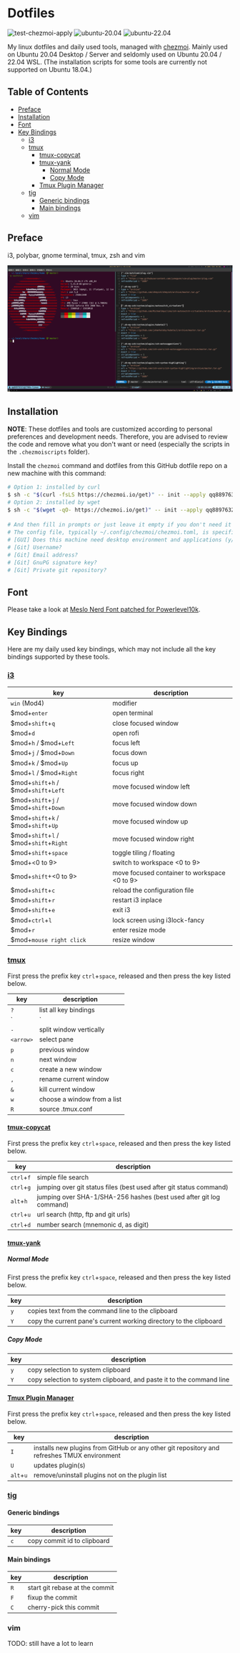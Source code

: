# Dotfiles <!-- omit in toc -->

![test-chezmoi-apply](https://github.com/qq88976321/dotfiles/actions/workflows/test-chezmoi-apply.yaml/badge.svg)
![ubuntu-20.04](https://img.shields.io/badge/ubuntu-20.04-blue)
![ubuntu-22.04](https://img.shields.io/badge/ubuntu-22.04-blue)

My linux dotfiles and daily used tools, managed with [chezmoi](https://www.chezmoi.io). Mainly used on Ubuntu 20.04 Desktop / Server and seldomly used on Ubuntu 20.04 / 22.04 WSL. (The installation scripts for some tools are currently not supported on Ubuntu 18.04.)

## Table of Contents <!-- omit in toc -->

- [Preface](#preface)
- [Installation](#installation)
- [Font](#font)
- [Key Bindings](#key-bindings)
    - [i3](#i3)
    - [tmux](#tmux)
        - [tmux-copycat](#tmux-copycat)
        - [tmux-yank](#tmux-yank)
            - [Normal Mode](#normal-mode)
            - [Copy Mode](#copy-mode)
        - [Tmux Plugin Manager](#tmux-plugin-manager)
    - [tig](#tig)
        - [Generic bindings](#generic-bindings)
        - [Main bindings](#main-bindings)
    - [vim](#vim)

## Preface

i3, polybar, gnome terminal, tmux, zsh and vim

![screenshot](images/preface.png)

## Installation

**NOTE**: These dotfiles and tools are customized according to personal preferences and development needs. Therefore, you are advised to review the code and remove what you don't want or need (especially the scripts in the `.chezmoiscripts` folder).

Install the `chezmoi` command and dotfiles from this GitHub dotfile repo on a new machine with this command:

```sh
# Option 1: installed by curl
$ sh -c "$(curl -fsLS https://chezmoi.io/get)" -- init --apply qq88976321
# Option 2: installed by wget
$ sh -c "$(wget -qO- https://chezmoi.io/get)" -- init --apply qq88976321

# And then fill in prompts or just leave it empty if you don't need it
# The config file, typically ~/.config/chezmoi/chezmoi.toml, is specific to the local machine.
# [GUI] Does this machine need desktop environment and applications (y/n)?
# [Git] Username?
# [Git] Email address?
# [Git] GnuPG signature key?
# [Git] Private git repository?
```

## Font

Please take a look at [Meslo Nerd Font patched for Powerlevel10k](https://github.com/romkatv/powerlevel10k/blob/master/font.md).

## Key Bindings

Here are my daily used key bindings, which may not include all the key bindings supported by these tools.

### [i3](https://github.com/i3/i3)

| key                                     | description                                  |
| --------------------------------------- | -------------------------------------------- |
| `win` (Mod4)                            | modifier                                     |
| $mod+`enter`                            | open terminal                                |
| $mod+`shift`+`q`                        | close focused window                         |
| $mod+`d`                                | open rofi                                    |
| $mod+`h` / $mod+`Left`                  | focus left                                   |
| $mod+`j` / $mod+`Down`                  | focus down                                   |
| $mod+`k` / $mod+`Up`                    | focus up                                     |
| $mod+`l` / $mod+`Right`                 | focus right                                  |
| $mod+`shift`+`h` / $mod+`shift`+`Left`  | move focused window left                     |
| $mod+`shift`+`j` / $mod+`shift`+`Down`  | move focused window down                     |
| $mod+`shift`+`k` / $mod+`shift`+`Up`    | move focused window up                       |
| $mod+`shift`+`l` / $mod+`shift`+`Right` | move focused window right                    |
| $mod+`shift`+`space`                    | toggle tiling / floating                     |
| $mod+<0 to 9>                           | switch to workspace <0 to 9>                 |
| $mod+`shift`+<0 to 9>                   | move focused container to workspace <0 to 9> |
| $mod+`shift`+`c`                        | reload the configuration file                |
| $mod+`shift`+`r`                        | restart i3 inplace                           |
| $mod+`shift`+`e`                        | exit i3                                      |
| $mod+`ctrl`+`l`                         | lock screen using i3lock-fancy               |
| $mod+`r`                                | enter resize mode                            |
| $mod+`mouse right click`                | resize window                                |

### [tmux](https://github.com/tmux/tmux)

First press the prefix key `ctrl`+`space`, released and then press the key listed below.

| key       | description                 |
| --------- | --------------------------- |
| `?`       | list all key bindings       |
| `|`       | split window horizontally   |
| `-`       | split window vertically     |
| `<arrow>` | select pane                 |
| `p`       | previous window             |
| `n`       | next window                 |
| `c`       | create a new window         |
| `,`       | rename current window       |
| `&`       | kill current window         |
| `w`       | choose a window from a list |
| `R`       | source .tmux.conf           |

#### [tmux-copycat](https://github.com/tmux-plugins/tmux-copycat)

First press the prefix key `ctrl`+`space`, released and then press the key listed below.

| key        | description                                                         |
| ---------- | ------------------------------------------------------------------- |
| `ctrl`+`f` | simple file search                                                  |
| `ctrl`+`g` | jumping over git status files (best used after git status command)  |
| `alt`+`h`  | jumping over SHA-1/SHA-256 hashes (best used after git log command) |
| `ctrl`+`u` | url search (http, ftp and git urls)                                 |
| `ctrl`+`d` | number search (mnemonic d, as digit)                                |

#### [tmux-yank](https://github.com/tmux-plugins/tmux-yank)

##### Normal Mode

First press the prefix key `ctrl`+`space`, released and then press the key listed below.

| key | description                                                        |
| --- | ------------------------------------------------------------------ |
| `y` | copies text from the command line to the clipboard                 |
| `Y` | copy the current pane's current working directory to the clipboard |

##### Copy Mode

| key | description                                                          |
| --- | -------------------------------------------------------------------- |
| `y` | copy selection to system clipboard                                   |
| `Y` | copy selection to system clipboard, and paste it to the command line |

#### [Tmux Plugin Manager](https://github.com/tmux-plugins/tpm)

First press the prefix key `ctrl`+`space`, released and then press the key listed below.

| key       | description                                                                                 |
| --------- | ------------------------------------------------------------------------------------------- |
| `I`       | installs new plugins from GitHub or any other git repository and refreshes TMUX environment |
| `U`       | updates plugin(s)                                                                           |
| `alt`+`u` | remove/uninstall plugins not on the plugin list                                             |

### [tig](https://github.com/jonas/tig)

#### Generic bindings

| key | description                  |
| --- | ---------------------------- |
| `c` | copy commit id to clipboard |

#### Main bindings

| key | description                    |
| --- | ------------------------------ |
| `R` | start git rebase at the commit |
| `F` | fixup the commit               |
| `C` | cherry-pick this commit        |

### vim

TODO: still have a lot to learn
